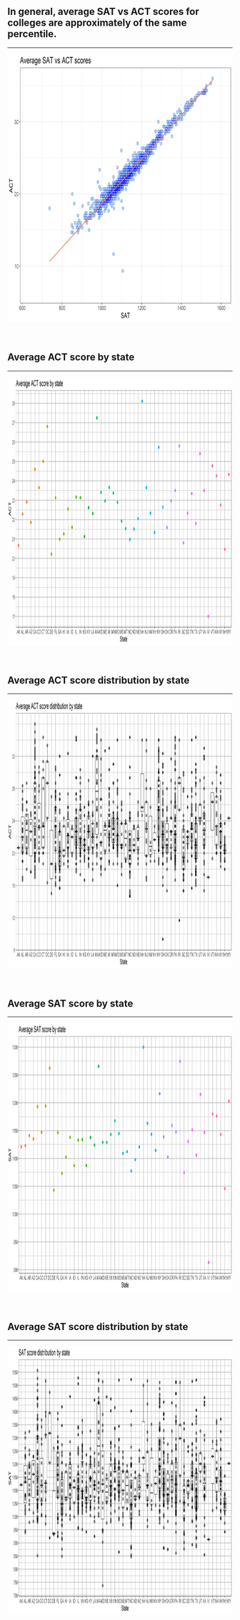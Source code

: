 <!-- ![image]("visualizations\ACT_vs_SAT.png") -->

## In general, average SAT vs ACT scores for colleges are approximately of the same percentile.

---

<img src="visualizations\ACT_vs_SAT.png" height="600" width="800">

<br />
<br />
<br />

## Average ACT score by state

---

<img src="visualizations\average_ACT_by_state.png" height="600" width="1400">

<br />
<br />
<br />

## Average ACT score distribution by state

---

<img src="visualizations\Avg_ACT_distribution_by_state.png" height="600" width="1400">

<br />
<br />
<br />

## Average SAT score by state

---

<img src="visualizations\average_SAT_by_state.png" height="600" width="1400">

<br />
<br />
<br />

## Average SAT score distribution by state

---

<img src="visualizations\Avg_SAT_distribution_by_state.png" height="600" width="1400">
